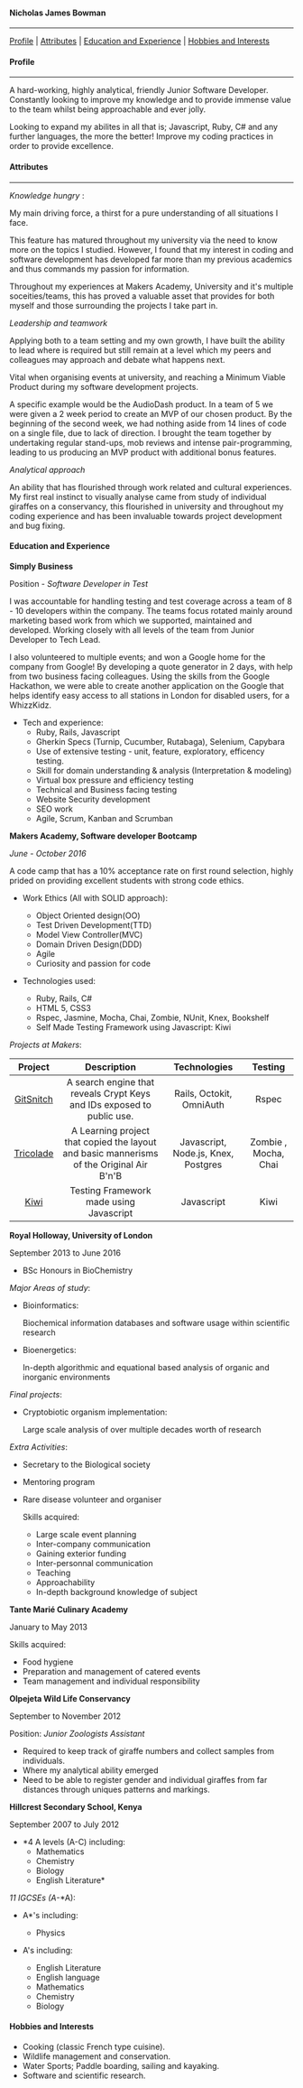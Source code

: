 #### Nicholas James Bowman
---
[Profile](#profile) | [Attributes](#attributes) | [Education and Experience](#experience) | [Hobbies and Interests](#interests)

#### <a name="profile">Profile</a>
---

A hard-working, highly analytical, friendly Junior Software Developer. Constantly looking to improve my knowledge and to provide immense value to the team whilst being approachable and ever jolly.

Looking to expand my abilites in all that is; Javascript, Ruby, C# and any further languages, the more the better! Improve my coding practices in order to provide excellence.

#### <a name="attributes">Attributes</a>
---
*Knowledge hungry* :

My main driving force, a thirst for a pure understanding of all situations I face.

This feature has matured throughout my university via the need to know more on the topics I studied. However, I found that my interest in coding and software development has developed far more than my previous academics and thus commands my passion for information.

Throughout my experiences at Makers Academy, University and it's multiple soceities/teams, this has proved a valuable asset that provides for both myself and those surrounding the projects I take part in.

*Leadership and teamwork*

Applying both to a team setting and my own growth, I have built the ability to lead where is required but still remain at a level which my peers and colleagues may approach and debate what happens next.

Vital when organising events at university, and reaching a Minimum Viable Product during my software development projects. 

A specific example would be the AudioDash product. In a team of 5 we were given a 2 week period to create an MVP of our chosen product.
By the beginning of the second week, we had nothing aside from 14 lines of code on a single file, due to lack of direction. I brought the team together by undertaking regular stand-ups, mob reviews and intense pair-programming, leading to us producing an MVP product with additional bonus features.

*Analytical approach*

An ability that has flourished through work related and cultural experiences. My first real instinct to visually analyse came from study of individual giraffes on a conservancy, this flourished in university and throughout my coding experience and has been invaluable towards project development and bug fixing.

#### <a name="experience">Education and Experience</a>

**Simply Business**

Position - *Software Developer in Test*

I was accountable for handling testing and test coverage across a team of 8 - 10 developers within the company. The teams focus rotated mainly around marketing based work from which we supported, maintained and developed. Working closely with all levels of the team from Junior Developer to Tech Lead.

I also volunteered to multiple events; and won a Google home for the company from Google! By developing a quote generator in 2 days, with help from two business facing colleagues.
Using the skills from the Google Hackathon, we were able to create another application on the Google that helps identify easy access to all stations in London for disabled users, for a WhizzKidz.

- Tech and experience:
    - Ruby, Rails, Javascript
    - Gherkin Specs (Turnip, Cucumber, Rutabaga), Selenium, Capybara
    - Use of extensive testing - unit, feature, exploratory, efficency testing.
    - Skill for domain understanding & analysis (Interpretation & modeling)
    - Virtual box pressure and efficiency testing
    - Technical and Business facing testing
    - Website Security development
    - SEO work
    - Agile, Scrum, Kanban and Scrumban
    
    
**Makers Academy, Software developer Bootcamp**

*June - October 2016*

A code camp that has a 10% acceptance rate on first round selection, highly prided on providing excellent students with strong code ethics.

- Work Ethics (All with SOLID approach):
    - Object Oriented design(OO)
    - Test Driven Development(TTD)
    - Model View Controller(MVC)
    - Domain Driven Design(DDD)
    - Agile
    - Curiosity and passion for code

- Technologies used:
    - Ruby, Rails, C#
    - HTML 5, CSS3
    - Rspec, Jasmine, Mocha, Chai, Zombie, NUnit, Knex, Bookshelf
    - Self Made Testing Framework using Javascript: Kiwi

*Projects at Makers*:

|  Project      | Description          | Technologies| Testing |
| :-------------:|:-------------:|:-----:|:--:|
| [GitSnitch](https://github.com/NJBow/gitsnitch)     | A search engine that reveals Crypt Keys and IDs exposed to public use. | Rails, Octokit, OmniAuth | Rspec |
| [Tricolade](https://github.com/NJBow/Tricolade-Makers-BnB)     | A Learning project that copied the layout and basic mannerisms of the Original Air B'n'B | Javascript, Node.js, Knex, Postgres |Zombie , Mocha, Chai|
|[Kiwi](https://github.com/NJBow/yelp)|Testing Framework made using Javascript|Javascript|Kiwi|


**Royal Holloway, University of London**

September 2013 to June 2016

- BSc Honours in BioChemistry

*Major Areas of study*:

- Bioinformatics:

    Biochemical information databases and software usage within scientific research

- Bioenergetics:

    In-depth algorithmic and equational based analysis of organic and inorganic environments

*Final projects*:

- Cryptobiotic organism implementation:

    Large scale analysis of over multiple decades worth of research


*Extra Activities*:

- Secretary to the Biological society
- Mentoring program
- Rare disease volunteer and organiser

     Skills acquired:

    - Large scale event planning
    - Inter-company communication
    - Gaining exterior funding
    - Inter-personnal communication
    - Teaching
    - Approachability
    - In-depth background knowledge of subject

**Tante Marié Culinary Academy**

January to May 2013

Skills acquired:
- Food hygiene
- Preparation and management of catered events
- Team management and individual responsibility

**Olpejeta Wild Life Conservancy**

September to November 2012

Position: *Junior Zoologists Assistant*

- Required to keep track of giraffe numbers and collect samples from individuals.
- Where my analytical ability emerged
- Need to be able to register gender and individual giraffes from far distances through uniques patterns and markings.

**Hillcrest Secondary School, Kenya**

September 2007 to July 2012

- *4 A levels (A-C) including:  
    - Mathematics
    - Chemistry
    - Biology
    - English Literature*


*11 IGCSEs (*A**-*A):
 
 - A*'s including:
    - Physics

 - A's including:
   - English Literature
   - English language
   - Mathematics
   - Chemistry
   - Biology
   
#### <a name="interests">Hobbies and Interests</a>
- Cooking (classic French type cuisine).
- Wildlife management and conservation.
- Water Sports; Paddle boarding, sailing and kayaking. 
- Software and scientific research.

   
   
